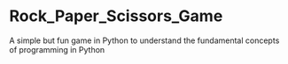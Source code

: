 # Rock_Paper_Scissors_Game
A simple but fun game in Python to understand the fundamental concepts of programming in Python
